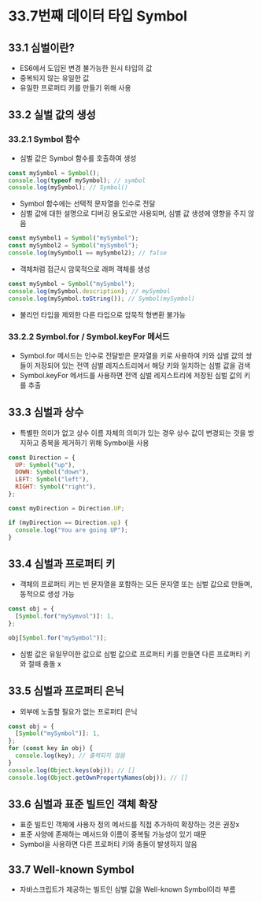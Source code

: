 # 33.7번째 데이터 타입 Symbol

## 33.1 심벌이란?

- ES6에서 도입된 변경 불가능한 원시 타입의 값
- 중복되지 않는 유일한 값
- 유일한 프로퍼티 키를 만들기 위해 사용

## 33.2 실벌 값의 생성

### 33.2.1 Symbol 함수

- 심벌 값은 Symbol 함수를 호출하여 생성

```javascript
const mySymbol = Symbol();
console.log(typeof mySymbol); // symbol
console.log(mySymbol); // Symbol()
```

- Symbol 함수에는 선택적 문자열을 인수로 전달
- 심벌 값에 대한 설명으로 디버깅 용도로만 사용되며, 심벌 값 생성에 영향을 주지 않음

```javascript
const mySymbol1 = Symbol("mySymbol");
const mySymbol2 = Symbol("mySymbol");
console.log(mySymbol1 == mySymbol2); // false
```

- 객체처럼 접근시 암묵적으로 래퍼 객체를 생성

```javascript
const mySymbol = Symbol("mySymbol");
console.log(mySymbol.description); // mySymbol
console.log(mySymbol.toString()); // Symbol(mySymbol)
```

- 불리언 타입을 제외한 다른 타입으로 암묵적 형변환 불가능

### 33.2.2 Symbol.for / Symbol.keyFor 메서드

- Symbol.for 메서드는 인수로 전달받은 문자열을 키로 사용하여 키와 심벌 값의 쌍들이 저장되어 있는 전역 심벌 레지스트리에서 해당 키와 일치하는 심벌 값을 검색
- Symbol.keyFor 메서드를 사용하면 전역 심벌 레지스트리에 저장된 심벌 값의 키를 추출

## 33.3 심벌과 상수

- 특별한 의미가 없고 상수 이름 자체의 의미가 있는 경우 상수 값이 변경되는 것을 방지하고 중복을 제거하기 위해 Symbol을 사용

```javascript
const Direction = {
  UP: Symbol("up"),
  DOWN: Symbol("down"),
  LEFT: Symbol("left"),
  RIGHT: Symbol("right"),
};

const myDirection = Direction.UP;

if (myDirection == Direction.up) {
  console.log("You are going UP");
}
```

## 33.4 심벌과 프로퍼티 키

- 객체의 프로퍼티 키는 빈 문자열을 포함하는 모든 문자열 또는 심벌 값으로 만들며, 동적으로 생성 가능

```javascript
const obj = {
  [Symbol.for("mySymvol")]: 1,
};

obj[Symbol.for("mySymbol")];
```

- 심벌 값은 유일무이한 값으로 심벌 값으로 프로퍼티 키를 만들면 다른 프로퍼티 키와 절때 충돌 x

## 33.5 심벌과 프로퍼티 은닉

- 외부에 노출할 필요가 없는 프로퍼티 은닉

```javascript
const obj = {
  [Symbol("mySymbol")]: 1,
};
for (const key in obj) {
  console.log(key); // 출력되지 않음
}
console.log(Object.keys(obj)); // []
console.log(Object.getOwnPropertyNames(obj)); // []
```

## 33.6 심벌과 표준 빌트인 객체 확장

- 표준 빌트인 객체에 사용자 정의 메서드를 직접 추가하여 확장하는 것은 권장x
- 표준 사양에 존재하는 메서드와 이름이 중복될 가능성이 있기 때문
- Symbol을 사용하면 다른 프로퍼티 키와 충돌이 발생하지 않음

## 33.7 Well-known Symbol

- 자바스크립트가 제공하는 빌트인 심벌 값을 Well-known Symbol이라 부름
